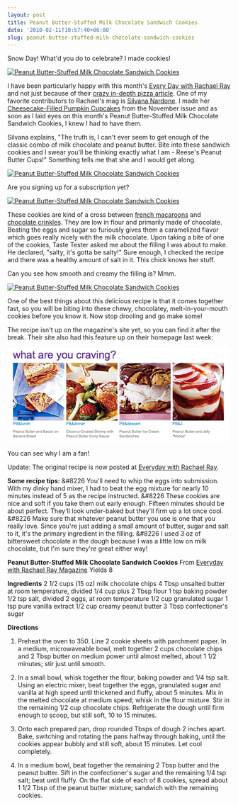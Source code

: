 ```yaml
---
layout: post
title: Peanut Butter-Stuffed Milk Chocolate Sandwich Cookies
date: '2010-02-11T10:57:40+00:00'
slug: peanut-butter-stuffed-milk-chocolate-sandwich-cookies
---
```

Snow Day! What'd you do to celebrate? I made cookies!

<a href="http://www.flickr.com/photos/kstar810/4347985108/"><img src="http://farm5.static.flickr.com/4045/4347985108_bab6ffd4a8.jpg" alt="Peanut Butter-Stuffed Milk Chocolate Sandwich Cookies" /></a>

I have been particularly happy with this month's <a href="http://www.rachaelraymag.com/">Every Day with Rachael Ray</a> and not just because of their <a href="http://slice.seriouseats.com/archives/2010/02/now-it-can-be-told-what-pizza-madness-2009-was-all-about.html">crazy in-depth pizza article</a>. One of my favorite contributors to Rachael's mag is <a href="http://www.rachaelraymag.com/recipes/rachael-ray-magazine-recipes/sweet-spot-dessert-recipes">Silvana Nardone</a>. I made her <a href="http://www.rachaelraymag.com/recipes/rachael-ray-magazine-recipes/sweet-spot-dessert-recipes/Cheesecake-Filled-Pumpkin-Cupcakes">Cheesecake-Filled Pumpkin Cupcakes</a> from the November issue and as soon as I laid eyes on this month's Peanut Butter-Stuffed Milk Chocolate Sandwich Cookies, I knew I had to have them.

Silvana explains, "The truth is, I can't ever seem to get enough of the classic combo of milk chocolate and peanut butter. Bite into these sandwich cookies and I swear you'll be thinking exactly what I am - Reese's Peanut Butter Cups!" Something tells me that she and I would get along.

<a href="http://www.flickr.com/photos/kstar810/4347986006/in/photostream/"><img src="http://farm3.static.flickr.com/2700/4347986006_44675e177c.jpg" alt="Peanut Butter-Stuffed Milk Chocolate Sandwich Cookies" /></a>

Are you signing up for a subscription yet? 

<a href="http://www.flickr.com/photos/kstar810/4347986568/in/photostream/"><img src="http://farm5.static.flickr.com/4002/4347986568_b013a56fb6.jpg" alt="Peanut Butter-Stuffed Milk Chocolate Sandwich Cookies" /></a>

These cookies are kind of a cross between <a href="http://www.flickr.com/photos/kstar810/270931986/">french macaroons</a> and <a href="http://www.flickr.com/photos/kstar810/3065761094/">chocolate crinkles</a>. They are low in flour and primarily made of chocolate. Beating the eggs and sugar so furiously gives them a caramelized flavor which goes really nicely with the milk chocolate. Upon taking a bite of one of the cookies, Taste Tester asked me about the filling I was about to make. He declared, "salty, it's gotta be salty!" Sure enough, I checked the recipe and there was a healthy amount of salt in it. This chick knows her stuff.

Can you see how smooth and creamy the filling is? Mmm.

<a href="http://www.flickr.com/photos/kstar810/4347985588/in/photostream/"><img src="http://farm5.static.flickr.com/4013/4347985588_d11fe91dd2.jpg" alt="Peanut Butter-Stuffed Milk Chocolate Sandwich Cookies" /></a>

One of the best things about this delicious recipe is that it comes together fast, so you will be biting into these chewy, chocolatey, melt-in-your-mouth cookies before you know it. Now stop drooling and go make some! 

The recipe isn't up on the magazine's site yet, so you can find it after the break. Their site also had this feature up on their homepage last week:

<img src='images/uploads/2010/02/what_are_you_craving.jpg' alt='Every Day with Rachael Ray' />

You can see why I am a fan!

Update: The original recipe is now posted at <a href="http://www.rachaelraymag.com/recipes/rachael-ray-magazine-recipes/sweet-spot-dessert-recipes/Peanut-Butter-Stuffed-Milk-Chocolate-Sandwich-Cookies">Everyday with Rachael Ray</a>.

<!--more-->

<strong>Some recipe tips:</strong>
&#8226 You'll need to whip the eggs into submission. With my dinky hand mixer, I had to beat the egg mixture for nearly 10 minutes instead of 5 as the recipe instructed.
&#8226 These cookies are nice and soft if you take them out early enough. Fifteen minutes should be about perfect. They'll look under-baked but they'll firm up a lot once cool.
&#8226 Make sure that whatever peanut butter you use is one that you really love. Since you're just adding a small amount of butter, sugar and salt to it, it's the primary ingredient in the filling.
&#8226 I used 3 oz of bittersweet chocolate in the dough because I was a little low on milk chocolate, but I'm sure they're great either way!

<strong>Peanut Butter-Stuffed Milk Chocolate Sandwich Cookies</strong>
From <a href="http://www.rachaelraymag.com/recipes/rachael-ray-magazine-recipes/sweet-spot-dessert-recipes/Peanut-Butter-Stuffed-Milk-Chocolate-Sandwich-Cookies">Everyday with Rachael Ray Magazine</a>
Yields 8

<strong>Ingredients</strong>
2 1/2 cups (15 oz) milk chocolate chips
4 Tbsp unsalted butter at room temperature, divided
1/4 cup plus 2 Tbsp flour
1 tsp baking powder
1/2 tsp salt, divided
2 eggs, at room temperature
1/2 cup granulated sugar
1 tsp pure vanilla extract
1/2 cup creamy peanut butter
3 Tbsp confectioner's sugar

<strong>Directions</strong>
1. Preheat the oven to 350. Line 2 cookie sheets with parchment paper. In a medium, microwaveable bowl, melt together 2 cups chocolate chips and 2 Tbsp butter on medium power until almost melted, about 1 1/2 minutes; stir just until smooth.

2. In a small bowl, whisk together the flour, baking powder and 1/4 tsp salt. Using an electric mixer, beat together the eggs, granulated sugar and vanilla at high speed until thickened and fluffy, about 5 minutes. Mix in the melted chocolate at medium speed; whisk in the flour mixture. Stir in the remaining 1/2 cup chocolate chips. Refrigerate the dough until firm enough to scoop, but still soft, 10 to 15 minutes.

3. Onto each prepared pan, drop rounded Tbsps of dough 2 inches apart. Bake, switching and rotating the pans halfway through baking, until the cookies appear bubbly and still soft, about 15 minutes. Let cool completely.

4. In a medium bowl, beat together the remaining 2 Tbsp butter and the peanut butter. Sift in the confectioner's sugar and the remaining 1/4 tsp salt; beat until fluffy. On the flat side of each of 8 cookies, spread about 1 1/2 Tbsp of the peanut butter mixture; sandwich with the remaining cookies.
